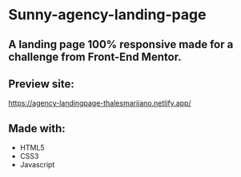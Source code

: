 # Sunny-agency-landing-page

## A landing page 100% responsive made for a challenge from Front-End Mentor.

## Preview site:
https://agency-landingpage-thalesmariiano.netlify.app/

## Made with: 
- HTML5
- CSS3
- Javascript
